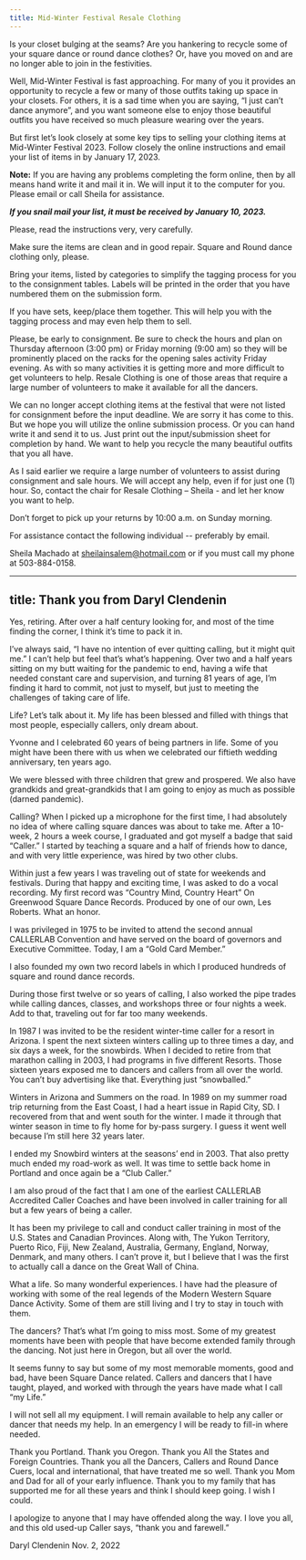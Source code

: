 ```yaml
---
title: Mid-Winter Festival Resale Clothing
---
```

Is your closet bulging at the seams?  Are you hankering to recycle some of your square dance or round dance clothes?  Or, have you moved on and are no longer able to join in the festivities.

Well, Mid-Winter Festival is fast approaching.  For many of you it provides an opportunity to recycle a few or many of those outfits taking up space in your closets.  For others, it is a sad time when you are saying, “I just can’t dance anymore”, and you want someone else to enjoy those beautiful outfits you have received so much pleasure wearing over the years.

But first let’s look closely at some key tips to selling your clothing items at Mid-Winter Festival 2023.  Follow closely the online instructions and email your list of items in by January 17, 2023.  

<b>Note:</b>  If you are having any problems completing the form online, then by all means hand write it and mail it in.  We will input it to the computer for you.  Please email or call Sheila for assistance.

<b><i>If you snail mail your list, it must be received by January 10, 2023.</i></b>

Please, read the instructions very, very carefully.

Make sure the items are clean and in good repair. Square and Round dance clothing only, please.

Bring your items, listed by categories to simplify the tagging process for you to the consignment tables. Labels will be printed in the order that you have numbered them on the submission form. 

If you have sets, keep/place them together.  This will help you with the tagging process and may even help them to sell.

Please, be early to consignment.  Be sure to check the hours and plan on Thursday afternoon (3:00 pm) or Friday morning (9:00 am) so they will be prominently placed on the racks for the opening sales activity Friday evening.
As with so many activities it is getting more and more difficult to get volunteers to help.  Resale Clothing is one of those areas that require a large number of volunteers to make it available for all the dancers.  

We can no longer accept clothing items at the festival that were not listed for consignment before the input deadline.  We are sorry it has come to this.  But we hope you will utilize the online submission process.  Or you can hand write it and send it to us.  Just print out the input/submission sheet for completion by hand.  We want to help you recycle the many beautiful outfits that you all have.
 
As I said earlier we require a large number of volunteers to assist during consignment and sale hours.  We will accept any help, even if for just one (1) hour.  So, contact the chair for Resale Clothing – Sheila - and let her know you want to help.

Don’t forget to pick up your returns by 10:00 a.m. on Sunday morning.

For assistance contact the following individual -- preferably by email. 
 
Sheila Machado at sheilainsalem@hotmail.com or if you must call my phone at 
503-884-0158.
            
            
---
title: Thank you from Daryl Clendenin
---
Yes, retiring. After over a half century looking for, and most of the time finding the corner, I think it’s time to pack it in.

I’ve always said, “I have no intention of ever quitting calling, but it might quit me.” I can’t help but feel that’s what’s happening. Over two and a half years sitting on my butt waiting for the pandemic to end, having a wife that needed constant care and supervision, and turning 81 years of age, I’m finding it hard to commit, not just to myself, but just to meeting the challenges of taking care of life.

Life? Let’s talk about it. My life has been blessed and filled with things that most people, especially callers, only dream about.

Yvonne and I celebrated 60 years of being partners in life. Some of you might have been there with us when we celebrated our fiftieth wedding anniversary, ten years ago.

We were blessed with three children that grew and prospered. We also have grandkids and great-grandkids that I am going to enjoy as much as possible (darned pandemic).

Calling? When I picked up a microphone for the first time, I had absolutely no idea of where calling square dances was about to take me. After a 10-week, 2 hours a week course, I graduated and got myself a badge that said “Caller.” I started by teaching a square and a half of friends how to dance, and with very little experience, was hired by two other clubs.

Within just a few years I was traveling out of state for weekends and festivals. During that happy and exciting time, I was asked to do a vocal recording. My first record was “Country Mind, Country Heart” On Greenwood Square Dance Records. Produced by one of our own, Les Roberts. What an honor.

I was privileged in 1975 to be invited to attend the second annual CALLERLAB Convention and have served on the board of governors and Executive Committee. Today, I am a “Gold Card Member.”

I also founded my own two record labels in which I produced hundreds of square and round dance records.

During those first twelve or so years of calling, I also worked the pipe trades while calling dances, classes, and workshops three or four nights a week. Add to that, traveling out for far too many weekends.

In 1987 I was invited to be the resident winter-time caller for a resort in Arizona. I spent the next sixteen winters calling up to three times a day, and six days a week, for the snowbirds. When I decided to retire from that marathon calling in 2003, I had programs in five different Resorts. Those sixteen years exposed me to dancers and callers from all over the world. You can’t buy advertising like that. Everything just “snowballed.”

Winters in Arizona and Summers on the road. In 1989 on my summer road trip returning from the East Coast, I had a heart issue in Rapid City, SD. I recovered from that and went south for the winter. I made it through that winter season in time to fly home for by-pass surgery. I guess it went well because I’m still here 32 years later.

I ended my Snowbird winters at the seasons’ end in 2003. That also pretty much ended my road-work as well. It was time to settle back home in Portland and once again be a “Club Caller.”

I am also proud of the fact that I am one of the earliest CALLERLAB Accredited Caller Coaches and have been involved in caller training for all but a few years of being a caller.

It has been my privilege to call and conduct caller training in most of the U.S. States and Canadian Provinces. Along with, The Yukon Territory, Puerto Rico, Fiji, New Zealand, Australia, Germany, England, Norway, Denmark, and many others. I can’t prove it, but I believe that I was the first to actually call a dance on the Great Wall of China.

What a life. So many wonderful experiences. I have had the pleasure of working with some of the real legends of the Modern Western Square Dance Activity. Some of them are still living and I try to stay in touch with them.

The dancers? That’s what I’m going to miss most. Some of my greatest moments have been with people that have become extended family through the dancing. Not just here in Oregon, but all over the world.

It seems funny to say but some of my most memorable moments, good and bad, have been Square Dance related. Callers and dancers that I have taught, played, and worked with through the years have made what I call “my Life.”

I will not sell all my equipment. I will remain available to help any caller or dancer that needs my help. In an emergency I will be ready to fill-in where needed.

Thank you Portland. Thank you Oregon. Thank you All the States and Foreign Countries. Thank you all the Dancers, Callers and Round Dance Cuers, local and international, that have treated me so well. Thank you Mom and Dad for all of your early influence. Thank you to my family that has supported me for all these years and think I should keep going. I wish I could.

I apologize to anyone that I may have offended along the way. I love you all, and this old used-up Caller says, “thank you and farewell.”

Daryl Clendenin Nov. 2, 2022
            
